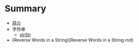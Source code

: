 # Summary

* [简介](README.md)
* 字符串
   * [strStr](Java/strStr.md)
* [Reverse Words in a String](Reverse Words in a String.md)

